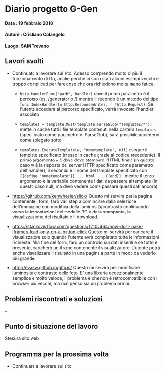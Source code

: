 # Diario progetto G-Gen

#### Data : 19 febbraio 2018

#### Autore : Cristiano Colangelo

#### Luogo: SAM Trevano

## Lavori svolti

- Continuato a lavorare sul sito. Adesso comprendo molto di più il funzionamento di Go, anche perchè ci sono stati alcuni esempi vecchi e troppo complicati per fare cose che ora richiedono molta meno fatica.

  - `http.HandlerFunc("path", handler)` dove il primo parametro è il percorso (es. /generator o /) mentre il secondo è un metodo del tipo `func IndexHandler(w http.ResponseWriter, r *http.Request)`. Se l'utente accederà al percorso specificato, verrà invocato l'handler associato
  - `templates = template.Must(template.ParseGlob("templates/*"))` mette in cache tutti i file template contenuti nella cartella `templates` (specificato come parametro di ParseGlob), sarà possibile accedervi come spiegato sotto


  - `templates.ExecuteTemplate(w, "nometemplate", nil)` esegue il template specificato (messo in cache grazie al codice precedente). Il primo argomento `w` è dove deve stampare l'HTML finale (in questo caso w è la risposta del server HTTP specificato come parametro dell'handler), il secondo è il nome del template specificato con `{{define "nometemplate"}} ... html ... {{end}} ` mentre il terzo argomento è la variabile contenente i dati da passare al template (in questo caso null, ma devo vedere come passare questi dati ancora)

- https://github.com/kenwheeler/slick/ Questo mi servirà per la pagina contenente i form, farò vari step a cominciare dalla selezione dell'immagine con modifica della luminosità/contrasto continuando verso le impostazioni del modello 3D e della stampante, la visualizzazione del risultato e il download. 

- https://stackoverflow.com/questions/12102464/how-do-i-make-iframes-load-only-on-a-button-click Questo mi servirà per caricare il visualizzatore solo quando l'utente avrà completato tutte le informazioni richieste. Alla fine del form, farò un controllo sui dati inseriti e se tutto è presente, caricherò un iframe contenente il visualizzatore. L'utente potrà anche visualizzare il risultato in una pagina a parte in modo da vederlo più grande. 

- http://evanw.github.io/glfx.js/ Questo mi servirà per modificare luminosità e contrasto delle foto. E' una libreria eccezionalmente semplice e molto veloce, il problema è che non è retrocompatibile con i browser più vecchi, ma non penso sia un problema ormai.

## Problemi riscontrati e soluzioni

\-

## Punto di situazione del lavoro

Stesura sito web

## Programma per la prossima volta

- Continuare a lavorare sul sito


